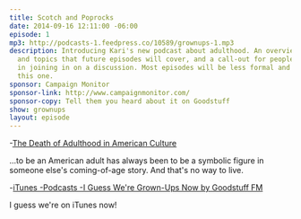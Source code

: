 ```yaml
---
title: Scotch and Poprocks
date: 2014-09-16 12:11:00 -06:00
episode: 1
mp3: http://podcasts-1.feedpress.co/10589/grownups-1.mp3
description: Introducing Kari's new podcast about adulthood. An overview of the themes
  and topics that future episodes will cover, and a call-out for people interested
  in joining in on a discussion. Most episodes will be less formal and scripted than
  this one.
sponsor: Campaign Monitor
sponsor-link: http://www.campaignmonitor.com/
sponsor-copy: Tell them you heard about it on Goodstuff
show: grownups
layout: episode
---
```


-[The Death of Adulthood in American Culture][1]

...to be an American adult has always been to be a symbolic figure in someone else's coming-of-age story. And that's no way to live.

-[iTunes -Podcasts -I Guess We're Grown-Ups Now by Goodstuff FM][2]

I guess we're on iTunes now!

[1]: http://mobile.nytimes.com/2014/09/14/magazine/the-death-of-adulthood-in-american-culture.html
[2]: https://itunes.apple.com/us/podcast/i-guess-were-grown-ups-now/id920093038?mt=2
